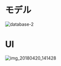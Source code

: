 # モデル

![database-2](https://user-images.githubusercontent.com/1773413/39116074-731af348-471e-11e8-97ca-08928b31d69f.png)

# UI

![img_20180420_141428](https://user-images.githubusercontent.com/1773413/39032776-f889b1e4-44a9-11e8-9923-0d9cb3f0ffd2.jpg)

